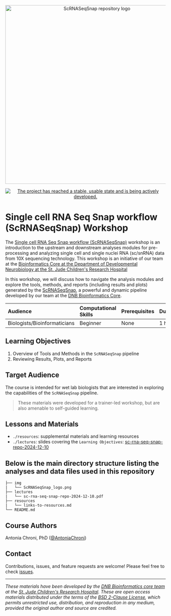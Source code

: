 <p align="center">
  <img src="img/ScRNASeqSnap_logo.png" alt="ScRNASeqSnap repository logo" width="560px" />
</p>
<p align="center">
  <a href="https://www.repostatus.org/#active"><img src="https://www.repostatus.org/badges/latest/active.svg?style=for-the-badge" alt="The project has reached a stable, usable state and is being actively developed." /></a>

</p>


# Single cell RNA Seq Snap workflow (ScRNASeqSnap) Workshop

The [Single cell RNA Seq Snap workflow (ScRNASeqSnap)](https://github.com/stjude-dnb-binfcore/trainings/tree/main/courses/sc-rna-seq-snap-repo/) workshop is an introduction to the upstream and downstream analyses modules for pre-processing and analyzing single cell and single nuclei RNA (sc/snRNA) data from 10X sequencing technology. This workshop is an initiative of our team at the [Bioinformatics Core at the Department of Developmental Neurobiology at the St. Jude Children's Research Hospital](https://www.stjude.org/research/departments/developmental-neurobiology/shared-resources/bioinformatic-core.html)

In this workshop, we will discuss how to navigate the analysis modules and explore the tools, methods, and reports (including results and plots) generated by the [ScRNASeqSnap](https://github.com/stjude-dnb-binfcore/sc-rna-seq-snap), a powerful and dynamic pipeline developed by our team at the [DNB Bioinformatics Core](https://github.com/stjude-dnb-binfcore).



| Audience | Computational Skills | Prerequisites | Duration |
:----------|:----------|:----------|:----------|
| Biologists/Bioinformaticians | Beginner | None | 1 h|


## Learning Objectives

1. Overview of Tools and Methods in the `ScRNASeqSnap` pipeline
2. Reviewing Results, Plots, and Reports


## Target Audience
The course is intended for wet lab biologists that are interested in exploring the capabilities of the `ScRNASeqSnap` pipeline. 


> These materials were developed for a trainer-led workshop, but are also amenable to self-guided learning.

## Lessons and Materials 
* `./resources`: supplemental materials and learning resources 
* `./lectures`: slides covering the `Learning Objectives`: [sc-rna-seq-snap-repo-2024-12-10](https://github.com/stjude-dnb-binfcore/trainings/tree/main/courses/sc-rna-seq-snap-repo/lectures/sc-rna-seq-snap-repo-2024-12-10.pdf)

 
## Below is the main directory structure listing the analyses and data files used in this repository

```
├── img
|   └── ScRNASeqSnap_logo.png
├── lectures
|   └── sc-rna-seq-snap-repo-2024-12-10.pdf
├── resources
|   └── links-to-resources.md
└── README.md
```

## Course Authors

Antonia Chroni, PhD ([@AntoniaChroni](https://github.com/AntoniaChroni))

## Contact

Contributions, issues, and feature requests are welcome! Please feel free to check [issues](https://github.com/stjude-dnb-binfcore/trainings/issues).

---

*These materials have been developed by the [DNB Bioinformatics core team](https://www.stjude.org/research/departments/developmental-neurobiology/shared-resources/bioinformatic-core.html) at the [St. Jude Children's Research Hospital](https://www.stjude.org/). These are open access materials distributed under the terms of the [BSD 2-Clause License](https://opensource.org/license/bsd-2-clause), which permits unrestricted use, distribution, and reproduction in any medium, provided the original author and source are credited.*


